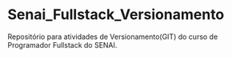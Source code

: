 # Senai_Fullstack_Versionamento
 Repositório para atividades de Versionamento(GIT) do curso de Programador Fullstack do SENAI. 
